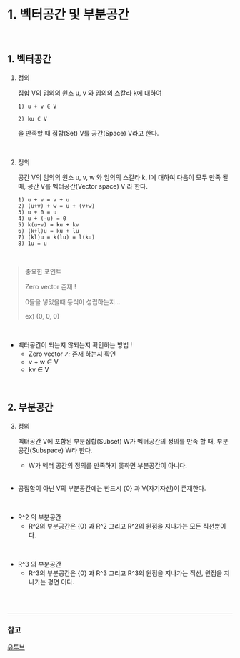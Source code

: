 # 1. 벡터공간 및 부분공간

<br/>

## 1. 벡터공간

1. 정의

   집합 V의 임의의 원소 u, v 와 임의의 스칼라 k에 대하여

   ```
   1) u + v ∈ V
   
   2) ku ∈ V
   ```

   을 만족할 때 집합(Set) V를 공간(Space) V라고 한다.

   <br/>

2. 정의

   공간 V의 임의의 원소 u, v, w 와 임의의 스칼라 k, l에 대하여 다음이 모두 만족 될 때, 공간 V를 벡터공간(Vector space) V 라 한다.

   ```
   1) u + v = v + u
   2) (u+v) + w = u + (v+w)
   3) u + 0 = u
   4) u + (-u) = 0
   5) k(u+v) = ku + kv
   6) (k+l)u = ku + lu
   7) (kl)u = k(lu) = l(ku)
   8) 1u = u 
   ```

<br/>

> 중요한 포인트
>
> Zero vector 존재 !
>
> 0들을 넣었을때 등식이 성립하는지...
>
> ex) (0, 0, 0)

<br/>

- 벡터공간이 되는지 않되는지 확인하는 방법 !
  - Zero vector 가 존재 하는지 확인
  - v + w ∈ V
  - kv ∈ V

<br/>

## 2. 부분공간

3. 정의

   벡터공간 V에 포함된 부분집합(Subset) W가 벡터공간의 정의를 만족 할 때, 부분공간(Subspace) W라 한다.

   - W가 벡터 공간의 정의를 만족하지 못하면 부분공간이 아니다.

   <br/>



- 공집합이 아닌 V의 부분공간에는 반드시 {0} 과 V(자기자신)이 존재한다. 

<br/>

- R^2 의 부분공간
  - R^2의 부분공간은 {0} 과 R^2 그리고 R^2의 원점을 지나가는 모든 직선뿐이다.

<br/>

- R^3 의 부분공간
  - R^3의 부분공간은 {0} 과 R^3 그리고 R^3의 원점을 지나가는 직선, 원점을 지나가는 평면 이다.









<br/><br/>

-------------------------------

### 참고

[유투브](https://www.youtube.com/watch?v=u2HX_h1Y3Zo&list=PLxMkK1K0XECOj2sZG-gCk-CjvZhJ_75I4&index=2&t=0s)